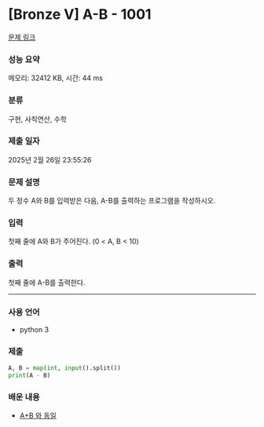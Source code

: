 # [Bronze V] A-B - 1001 

[문제 링크](https://www.acmicpc.net/problem/1001) 

### 성능 요약

메모리: 32412 KB, 시간: 44 ms

### 분류

구현, 사칙연산, 수학

### 제출 일자

2025년 2월 26일 23:55:26

### 문제 설명

<p>두 정수 A와 B를 입력받은 다음, A-B를 출력하는 프로그램을 작성하시오.</p>

### 입력 

 <p>첫째 줄에 A와 B가 주어진다. (0 < A, B < 10)</p>

### 출력 

 <p>첫째 줄에 A-B를 출력한다.</p>

---

### 사용 언어
* python 3

### 제출
```python
A, B = map(int, input().split())
print(A - B)
```

### 배운 내용
- [A+B 와 동일](https://github.com/Juaa6o6/problem-solving/tree/main/%EB%B0%B1%EC%A4%80/Bronze/1000.%E2%80%85A%EF%BC%8BB)
